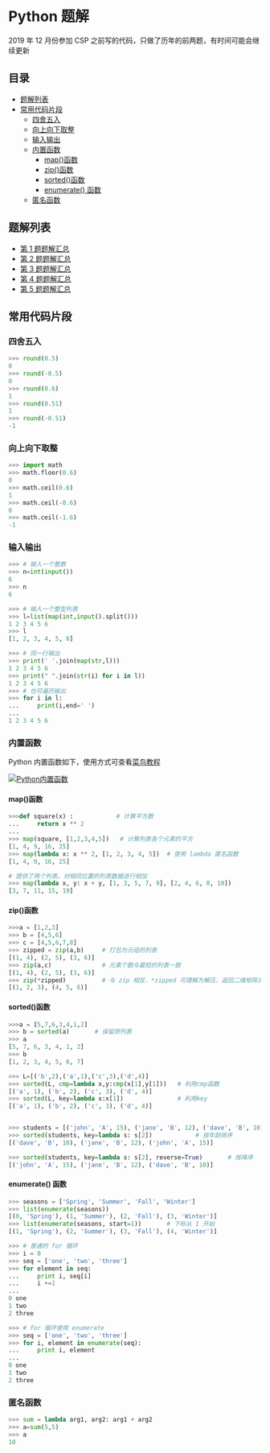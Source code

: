 # Python 题解

2019 年 12 月份参加 CSP 之前写的代码，只做了历年的前两题，有时间可能会继续更新

## 目录

- [题解列表](#题解列表)
- [常用代码片段](#常用代码片段)
  - [四舍五入](#四舍五入)
  - [向上向下取整](#向上向下取整)
  - [输入输出](#输入输出)
  - [内置函数](#内置函数)
    - [map()函数](#map函数)
    - [zip()函数](#zip函数)
    - [sorted()函数](#sorted函数)
    - [enumerate() 函数](#enumerate-函数)
  - [匿名函数](#匿名函数)

## 题解列表

- [第 1 题题解汇总](题解汇总/第1题题解汇总.ipynb)
- [第 2 题题解汇总](题解汇总/第2题题解汇总.ipynb)
- [第 3 题题解汇总](题解汇总/第3题题解汇总.ipynb)
- [第 4 题题解汇总](题解汇总/第4题题解汇总.ipynb)
- [第 5 题题解汇总](题解汇总/第5题题解汇总.ipynb)

## 常用代码片段

### 四舍五入

```python
>>> round(0.5)
0
>>> round(-0.5)
0
>>> round(0.6)
1
>>> round(0.51)
1
>>> round(-0.51)
-1
```

### 向上向下取整

```python
>>> import math
>>> math.floor(0.6)
0
>>> math.ceil(0.6)
1
>>> math.ceil(-0.6)
0
>>> math.ceil(-1.6)
-1
```

### 输入输出

```python
>>> # 输入一个整数
>>> n=int(input())
6
>>> n
6

>>> # 输入一个整型列表
>>> l=list(map(int,input().split()))
1 2 3 4 5 6
>>> l
[1, 2, 3, 4, 5, 6]

>>> # 同一行输出
>>> print(' '.join(map(str,l)))
1 2 3 4 5 6
>>> print(" ".join(str(i) for i in l))
1 2 3 4 5 6
>>> # 也可遍历输出
>>> for i in l:
...     print(i,end=' ')
...
1 2 3 4 5 6
```

### 内置函数

Python 内置函数如下，使用方式可查看[菜鸟教程](https://www.runoob.com/python/python-built-in-functions.html)

[![Python内置函数](https://cdn.jsdelivr.net/gh/eternidad33/picbed/img/QQ%E6%88%AA%E5%9B%BE20200822165031.png)](https://www.runoob.com/python/python-built-in-functions.html)

#### map()函数

```python
>>>def square(x) :            # 计算平方数
...     return x ** 2
...
>>> map(square, [1,2,3,4,5])   # 计算列表各个元素的平方
[1, 4, 9, 16, 25]
>>> map(lambda x: x ** 2, [1, 2, 3, 4, 5])  # 使用 lambda 匿名函数
[1, 4, 9, 16, 25]

# 提供了两个列表，对相同位置的列表数据进行相加
>>> map(lambda x, y: x + y, [1, 3, 5, 7, 9], [2, 4, 6, 8, 10])
[3, 7, 11, 15, 19]

```

#### zip()函数

```python
>>>a = [1,2,3]
>>> b = [4,5,6]
>>> c = [4,5,6,7,8]
>>> zipped = zip(a,b)     # 打包为元组的列表
[(1, 4), (2, 5), (3, 6)]
>>> zip(a,c)              # 元素个数与最短的列表一致
[(1, 4), (2, 5), (3, 6)]
>>> zip(*zipped)          # 与 zip 相反，*zipped 可理解为解压，返回二维矩阵式
[(1, 2, 3), (4, 5, 6)]
```

#### sorted()函数

```python
>>>a = [5,7,6,3,4,1,2]
>>> b = sorted(a)       # 保留原列表
>>> a
[5, 7, 6, 3, 4, 1, 2]
>>> b
[1, 2, 3, 4, 5, 6, 7]

>>> L=[('b',2),('a',1),('c',3),('d',4)]
>>> sorted(L, cmp=lambda x,y:cmp(x[1],y[1]))   # 利用cmp函数
[('a', 1), ('b', 2), ('c', 3), ('d', 4)]
>>> sorted(L, key=lambda x:x[1])               # 利用key
[('a', 1), ('b', 2), ('c', 3), ('d', 4)]


>>> students = [('john', 'A', 15), ('jane', 'B', 12), ('dave', 'B', 10)]
>>> sorted(students, key=lambda s: s[2])            # 按年龄排序
[('dave', 'B', 10), ('jane', 'B', 12), ('john', 'A', 15)]

>>> sorted(students, key=lambda s: s[2], reverse=True)       # 按降序
[('john', 'A', 15), ('jane', 'B', 12), ('dave', 'B', 10)]
```

#### enumerate() 函数

```python
>>> seasons = ['Spring', 'Summer', 'Fall', 'Winter']
>>> list(enumerate(seasons))
[(0, 'Spring'), (1, 'Summer'), (2, 'Fall'), (3, 'Winter')]
>>> list(enumerate(seasons, start=1))       # 下标从 1 开始
[(1, 'Spring'), (2, 'Summer'), (3, 'Fall'), (4, 'Winter')]

>>> # 普通的 for 循环
>>> i = 0
>>> seq = ['one', 'two', 'three']
>>> for element in seq:
...     print i, seq[i]
...     i +=1
...
0 one
1 two
2 three

>>> # for 循环使用 enumerate
>>> seq = ['one', 'two', 'three']
>>> for i, element in enumerate(seq):
...     print i, element
...
0 one
1 two
2 three
```

### 匿名函数

```python
>>> sum = lambda arg1, arg2: arg1 + arg2
>>> a=sum(5,5)
>>> a
10
```
